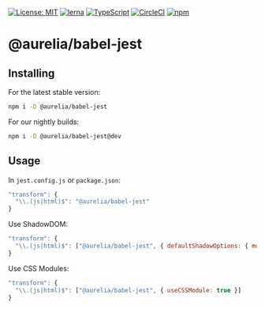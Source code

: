 [![License: MIT](https://img.shields.io/badge/License-MIT-yellow.svg)](https://opensource.org/licenses/MIT)
[![lerna](https://img.shields.io/badge/maintained%20with-lerna-cc00ff.svg)](https://lernajs.io/)
[![TypeScript](https://img.shields.io/badge/%3C%2F%3E-TypeScript-%230074c1.svg)](http://www.typescriptlang.org/)
[![CircleCI](https://circleci.com/gh/aurelia/aurelia.svg?style=shield)](https://circleci.com/gh/aurelia/aurelia)
[![npm](https://img.shields.io/npm/v/@aurelia/babel-jest.svg?maxAge=3600)](https://www.npmjs.com/package/@aurelia/babel-jest)
# @aurelia/babel-jest

## Installing

For the latest stable version:

```bash
npm i -D @aurelia/babel-jest
```

For our nightly builds:

```bash
npm i -D @aurelia/babel-jest@dev
```

## Usage

In `jest.config.js` or `package.json`:

```js
"transform": {
  "\\.(js|html)$": "@aurelia/babel-jest"
}
```

Use ShadowDOM:

```js
"transform": {
  "\\.(js|html)$": ["@aurelia/babel-jest", { defaultShadowOptions: { mode: 'open' } }]
}
```

Use CSS Modules:

```js
"transform": {
  "\\.(js|html)$": ["@aurelia/babel-jest", { useCSSModule: true }]
}
```
